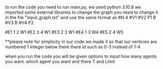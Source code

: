 to run the code you need to run main.py, we used python 3.10.8
we imported some external libraries
to change the graph you need to change it in the file "input_graph.txt" and use the same format as
#N 4
#V1
#V2 P1 B
#V3 B
#V4 P2

#E1 1 2 W1
#E2 3 4 W1
#E3 2 3 W1
#E4 1 3 W4
#E5 2 4 W5

**please note for simplicity in our code we made it so that our verticies are numbered 1 integer below there there id such as 0-3 instead of 1-4


when you run the code you will be given options to input how many agents you want. which agent you want and there T and Limit